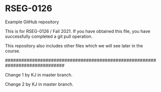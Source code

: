 # RSEG-0126
Example GitHub repository

This is for RSEG-0126 / Fall 2021. If you have obtained
this file, you have successfully completed a git pull
operation.

This repository also includes other files which we will see later in the course.

##############################################################################

Change 1 by KJ in master branch.

Change 2 by KJ in master branch.
